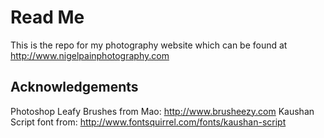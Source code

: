 # Read Me

This is the repo for my photography website which can be found at http://www.nigelpainphotography.com

## Acknowledgements

Photoshop Leafy Brushes from Mao: http://www.brusheezy.com
Kaushan Script font from: http://www.fontsquirrel.com/fonts/kaushan-script
